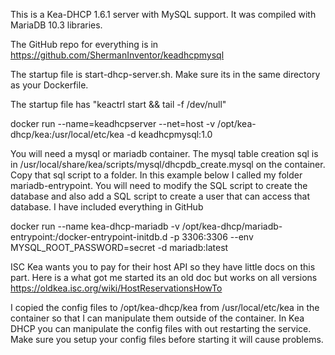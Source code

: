 This is a Kea-DHCP 1.6.1 server with MySQL support. It was compiled with MariaDB 10.3 libraries.

The GitHub repo for everything is in https://github.com/ShermanInventor/keadhcpmysql

The startup file is start-dhcp-server.sh. Make sure its in the same directory as your Dockerfile. 

The startup file has "keactrl start && tail -f /dev/null"

docker run --name=keadhcpserver --net=host -v /opt/kea-dhcp/kea:/usr/local/etc/kea -d keadhcpmysql:1.0

You will need a mysql or mariadb container. The mysql table creation sql 
is in /usr/local/share/kea/scripts/mysql/dhcpdb_create.mysql on the container. 
Copy that sql script to a folder. In this example below I called my folder mariadb-entrypoint. You will 
need to modify the SQL script to create the database and also add a SQL script to create a user that
can access that database. I have included everything in GitHub

docker run --name kea-dhcp-mariadb -v /opt/kea-dhcp/mariadb-entrypoint:/docker-entrypoint-initdb.d -p 3306:3306 --env MYSQL_ROOT_PASSWORD=secret -d mariadb:latest

ISC Kea wants you to pay for their host API so they have little docs on this part. 
Here is a what got me started its an old doc but works on all versions 
https://oldkea.isc.org/wiki/HostReservationsHowTo

I copied the config files to /opt/kea-dhcp/kea from /usr/local/etc/kea in the container so that I can 
manipulate them outside of the container. In Kea DHCP you can manipulate the config files with out 
restarting the service. Make sure you setup your config files before starting it will cause problems.

